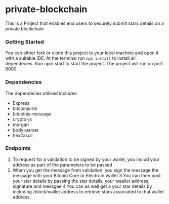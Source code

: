 # private-blockchain
This is a Project that enables end users to securely submit stars details on a private blockchain

### Getting Started
You can either fork or clone this project to your local machine and open it with a suitable IDE. At the terminal run `npm install` to install all dependecies. Run npm start to start the project. The project will run on port 8000.

### Dependencies
The dependecies utilised includes:
- Express
- bitcoinjs-lib
- bitcoinjs-message
- crypto-js
- morgan
- body-parser
- hex2ascii


### Endpoints
1. To request for a validation to be signed by your wallet, you includ your address as part of the parameters to be passed 
2. When you get the message from validation, you sign the message the message with your Bitcoin Core or Electrum wallet
3.You can then post your star details by passing the star details, your waallet address, signature and messgae 
4.You can as well get a your star details by including /block/wallet address to retrieve stars associated to that wallet address.